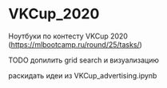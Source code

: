 # VKCup_2020
Ноутбуки по контесту VKCup 2020 (https://mlbootcamp.ru/round/25/tasks/)


TODO
допилить grid search и визуализацию

раскидать идеи из VKCup_advertising.ipynb
